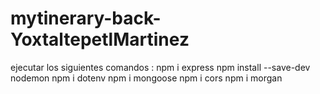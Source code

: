 # mytinerary-back-YoxtaltepetlMartinez

ejecutar los siguientes comandos :
npm i express
npm install --save-dev nodemon 
npm i dotenv
npm i mongoose
npm i cors
npm i morgan
